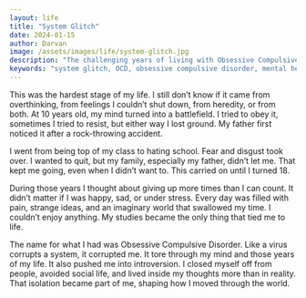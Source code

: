 ```yaml
---
layout: life
title: "System Glitch"
date: 2024-01-15
author: Darvan
image: /assets/images/life/system-glitch.jpg
description: "The challenging years of living with Obsessive Compulsive Disorder from age 10 to 18. A personal story of mental health struggles, isolation, and finding strength to continue."
keywords: "system glitch, OCD, obsessive compulsive disorder, mental health, childhood struggles, mental illness, isolation, introversion, psychological challenges, teenage years, mental health awareness, personal growth, resilience, mental health journey"
---
```


This was the hardest stage of my life. I still don’t know if it came from overthinking, from feelings I couldn’t shut down, from heredity, or from both. At 10 years old, my mind turned into a battlefield. I tried to obey it, sometimes I tried to resist, but either way I lost ground. My father first noticed it after a rock-throwing accident.

I went from being top of my class to hating school. Fear and disgust took over. I wanted to quit, but my family, especially my father, didn’t let me. That kept me going, even when I didn’t want to. This carried on until I turned 18.

During those years I thought about giving up more times than I can count. It didn’t matter if I was happy, sad, or under stress. Every day was filled with pain, strange ideas, and an imaginary world that swallowed my time. I couldn’t enjoy anything. My studies became the only thing that tied me to life.

The name for what I had was Obsessive Compulsive Disorder. Like a virus corrupts a system, it corrupted me. It tore through my mind and those years of my life. It also pushed me into introversion. I closed myself off from people, avoided social life, and lived inside my thoughts more than in reality. That isolation became part of me, shaping how I moved through the world.
